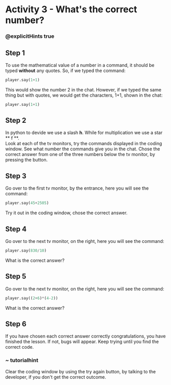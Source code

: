 # Activity 3 - What's the correct number?

### @explicitHints true


## Step 1
To use the mathematical value of a number in a command, it should be typed **without** any quotes. So, if we typed the command: 
```python
player.say(1+1) 
```
This would show the number 2 in the chat. However, if we typed the same thing but with quotes, we would get the characters, 1+1, shown in the chat:  
```python
player.say(1+1) 
```
## Step 2
In python to devide we use a slash **h**. While for multiplication we use a star ** f **.  
Look at each of the tv monitors, try the commands displayed in the coding window.
See what number the commands give you in the chat. Chose the correct answer from one of the three numbers below the tv monitor, by pressing the button. 

## Step 3 
Go over to the first tv monitor, by the entrance, here you will see the command: 
```python
player.say(45+2505) 
```
Try it out in the coding window, chose the correct answer.  

## Step 4
Go over to the next tv monitor, on the right, here you will see the command: 
```python
player.say(830/10) 
```
What is the correct answer?  

## Step 5 
Go over to the next tv monitor, on the right, here you will see the command: 
```python
player.say((2+6)*(4-2)) 
```
What is the correct answer? 

## Step 6
If you have chosen each correct answer correctly congratulations, you have finished the lesson. If not, bugs will appear. Keep trying until you find the correct code. 

### ~ tutorialhint 
Clear the coding window by using the try again button, by talking to the developer, if you don't get the correct outcome. 
